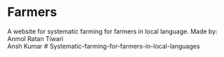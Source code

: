 # Farmers
A website for systematic farming for farmers in local language.
Made by: Anmol Ratan Tiwari  
Ansh Kumar # Systematic-farming-for-farmers-in-local-languages

